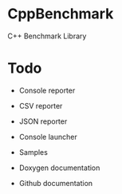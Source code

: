 # CppBenchmark
C++ Benchmark Library

# Todo
* Console reporter
* CSV reporter
* JSON reporter

* Console launcher

* Samples
* Doxygen documentation
* Github documentation